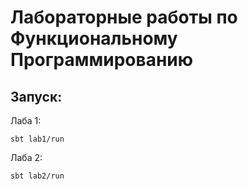 # Лабораторные работы по Функциональному Программированию


## Запуск:

 Лаба 1: 
 
    sbt lab1/run
 Лаба 2:
 
    sbt lab2/run
